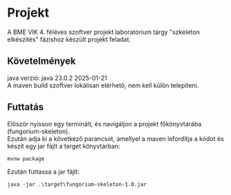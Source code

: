 # Projekt
A BME VIK 4. féléves szoftver projekt laboratórium tárgy "szkeleton elkészítés" fázishoz készült projekt feladat.
## Követelmények
java verzió: java 23.0.2 2025-01-21\
A maven build szoftver lokálisan elérhető, nem kell külön telepíteni.
## Futtatás
Először nyisson egy terminált, és navigáljon a projekt főkönyvtárába (fungorium-skeleton).\
Ezután adja ki a következő parancsot, amellyel a maven lefordítja a kódot és készít egy jar fájlt a target könyvtárban:
```
mvnw package
```
Ezután futtassa a jar fájlt:
```
java -jar .\target\fungorium-skeleton-1.0.jar
```